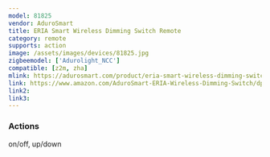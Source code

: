 ```yaml
---
model: 81825
vendor: AduroSmart
title: ERIA Smart Wireless Dimming Switch Remote
category: remote
supports: action
image: /assets/images/devices/81825.jpg
zigbeemodel: ['Adurolight_NCC']
compatible: [z2m, zha]
mlink: https://adurosmart.com/product/eria-smart-wireless-dimming-switch-remote/
link: https://www.amazon.com/AduroSmart-ERIA-Wireless-Dimming-Switch/dp/B07HJHJWGT
link2: 
link3: 
---
```

### Actions
 on/off, up/down